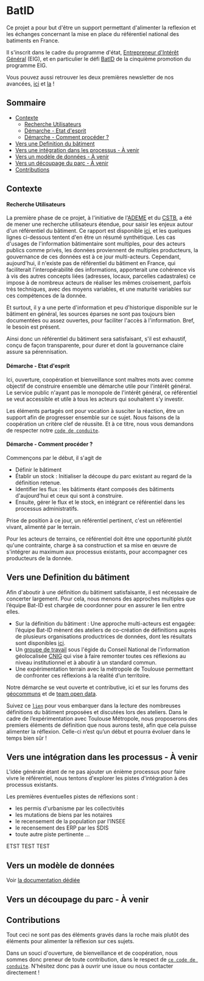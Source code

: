 # BatID

Ce projet a pour but d'être un support permettant d'alimenter la reflexion et les échanges concernant 
la mise en place du référentiel national des batiments en France. 

Il s'inscrit dans le cadre du programme d'état, [Entrepreneur d'Intérêt Général](https://eig.etalab.gouv.fr/) (EIG), 
et en particulier le défi [BatID](https://eig.etalab.gouv.fr/defis/batid/) de la cinquième promotion du programme EIG. 

Vous pouvez aussi retrouver les deux premières newsletter de nos avancées,
 [ici](docs/Newsletter-1-Bat-ID.pdf) et [la](docs/Newsletter-2-Bat-ID.pdf) !

## Sommaire
- [Contexte](#Contexte)
    - [Recherche Utilisateurs](#Recherche-Utilisateurs)
    - [Démarche - Etat d'esprit](#démarche---etat-desprit) 
    - [Démarche - Comment procéder ? ](#démarche---comment-procéder-)
- [Vers une Definition du bâtiment](#Vers-une-Definition-du-bâtiment)
- [Vers une intégration dans les processus - À venir](#Vers-une-intégration-dans-les-processus---À-venir)
- [Vers un modèle de données - À venir](#Vers-un-modèle-de-données---À-venir)
- [Vers un découpage du parc - À venir](#Vers-un-découpage-du-parc---À-venir)
- [Contributions](#Contributions)

## Contexte

#### Recherche Utilisateurs

La première phase de ce projet, à l'initiative de l'[ADEME](https://www.ademe.fr/) et du [CSTB](http://www.cstb.fr/fr/), 
a été de mener une recherche utilisateurs étendue, pour saisir les enjeux autour d'un référentiel du bâtiment. 
Ce rapport est disponible [ici](https://github.com/entrepreneur-interet-general/BatID/blob/99e36173d5143e72426749fb7fd40f438ec56842/docs/Rapport-Phase-1-Bat-ID.pdf), 
et les quelques lignes ci-dessous tentent d'en être un résumé synthétique.
Les cas d'usages de l'information bâtimentaire sont multiples, pour des acteurs publics comme privés, 
les données proviennent de multiples producteurs, la gouvernance de ces données est à ce jour multi-acteurs.
Cependant, aujourd'hui, il n'existe pas de référentiel du bâtiment en France, 
qui faciliterait l'interopérabilité des informations, apporterait une cohérence 
vis à vis des autres concepts liées (adresses, locaux, parcelles cadastrales) ce impose à de 
nombreux acteurs de réaliser les mêmes croisement, parfois très techniques, avec des moyens variables, 
et une maturité variables sur ces compétences de la donnée.

Et surtout, il y a une perte d'information et peu d'historique disponible sur le bâtiment en général, les sources éparses ne sont pas toujours bien documentées ou assez ouvertes, pour faciliter l'accès à l'information. Bref, le besoin est présent.


Ainsi donc un référentiel du bâtiment sera satisfaisant, s'il est exhaustif, conçu de façon transparente, pour durer et dont la gouvernance claire assure sa pérennisation.

#### Démarche - Etat d'esprit

Ici, ouverture, coopération et bienveillance sont maîtres mots avec comme objectif de construire ensemble une démarche utile pour l'intérêt général. Le service public n'ayant pas le monopole de l'intérêt général, ce référentiel se veut accessible et utile à tous les acteurs qui souhaitent s’y investir.

Les éléments partagés ont pour vocation à susciter la réaction, être un support afin de progresser ensemble sur ce sujet. Nous faisons de la coopération un critère clef de réussite. Et à ce titre, nous vous demandons de respecter notre [`code de conduite`](CODE_OF_CONDUCT.md).

#### Démarche - Comment procéder ? 

Commençons par le début, il s'agit de
- Définir le bâtiment 
- Établir un stock : Initialiser la découpe du parc existant au regard de la définition retenue.
- Identifier les flux : les bâtiments étant composés des bâtiments d'aujourd'hui et ceux qui sont à construire.
- Ensuite, gérer le flux et le stock, en intégrant ce référentiel dans les processus administratifs.

Prise de position à ce jour, un référentiel pertinent, c'est un référentiel vivant, alimenté par le terrain. 

Pour les acteurs de terrains, ce référentiel doit être une opportunité plutôt qu'une contrainte, charge à sa construction et sa mise en œuvre de s'intégrer au maximum aux processus existants, pour accompagner ces producteurs de la donnée.

## Vers une Definition du bâtiment 

Afin d'aboutir à une définition du bâtiment satisfaisante, il est nécessaire de concerter largement. Pour cela, nous menons des approches multiples que l’équipe Bat-ID est chargée de coordonner pour en assurer le lien entre elles.
- Sur la définition du bâtiment : Une approche multi-acteurs est engagée: l’équipe Bat-ID mènent des ateliers de co-création de définitions auprès de plusieurs organisations productrices de données, dont les résultats sont disponibles [ici](docs/Synthèse-Ateliers-de-Définition-Bat-ID.pdf).
- Un [groupe de travail](http://cnig.gouv.fr/?page_id=26261) sous l'égide du Conseil National de l'information géolocalisée [CNIG](http://cnig.gouv.fr/) qui vise à faire remonter toutes ces réflexions au niveau institutionnel et à aboutir à un standard commun.
- Une expérimentation terrain avec la métropole de Toulouse permettant de confronter ces réflexions à la réalité d’un territoire.

Notre démarche se veut ouverte et contributive, ici et sur les forums des [géocommuns](https://forum.geocommuns.fr/) et de [team open data](https://teamopendata.org/t/identifiant-unique-batiment/2899).

Suivez ce [`lien`](BUILDING_DEFINITIONS.md) pour vous embarquer dans la lecture des nombreuses définitions du bâtiment proposées et discutées lors des ateliers.
Dans le cadre de l’expérimentation avec Toulouse Métropole, nous proposerons des premiers éléments de définition que nous aurons testé, afin que cela puisse alimenter la réflexion. Celle-ci n’est qu’un début et pourra évoluer dans le temps bien sûr !

## Vers une intégration dans les processus - À venir

L'idée générale étant de ne pas ajouter un énième processus pour faire vivre le référentiel, nous tentons d'explorer les pistes d'intégration à des processus existants. 

Les premières éventuelles pistes de réflexions sont :
- les permis d'urbanisme par les collectivités
- les mutations de biens par les notaires
- le recensement de la population par l'INSEE
- le recensement des ERP par les SDIS
- toute autre piste pertinente …

ETST TEST TEST

## Vers un modèle de données

Voir [la documentation dédiée](DATA_MODEL.md)

## Vers un découpage du parc - À venir

## Contributions

Tout ceci ne sont pas des éléments gravés dans la roche mais plutôt des éléments pour alimenter la réflexion sur ces sujets.

Dans un souci d'ouverture, de bienveillance et de  coopération, nous sommes donc preneur de toute contribution, dans le respect de [`ce code de conduite`](CODE_OF_CONDUCT.md). N'hésitez donc pas à ouvrir une issue ou nous contacter directement !
